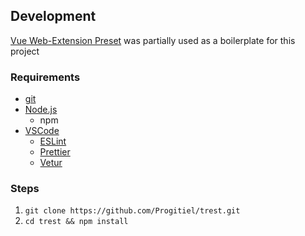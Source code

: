 ## Development

[Vue Web-Extension Preset](https://github.com/Kocal/vue-web-extension) was partially used as a boilerplate for this project

### Requirements

- [git](https://git-scm.com/)
- [Node.js](https://nodejs.org/en/)
  - npm
- [VSCode](https://code.visualstudio.com/)
  - [ESLint](https://marketplace.visualstudio.com/items?itemName=dbaeumer.vscode-eslint)
  - [Prettier](https://marketplace.visualstudio.com/items?itemName=esbenp.prettier-vscode)
  - [Vetur](https://marketplace.visualstudio.com/items?itemName=octref.vetur)

### Steps

1. `git clone https://github.com/Progitiel/trest.git`
2. `cd trest && npm install`
